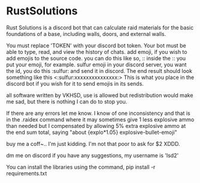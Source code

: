 # RustSolutions
Rust Solutions is a discord bot that can calculate raid materials for the basic foundations of a base, including walls, doors, and external walls.

You must replace 'TOKEN' with your discord bot token. Your bot must be able to type, read, and view the history of chats. add emoji, if you wish to add emojis to the source code.
you can do this like so, \:: inside the :: you put your emoji, for example. sulfur emoji in your discord server, you want the id, you do this \:sulfur: and send it in discord.
The end result should look something like this <:sulfur:xxxxxxxxxxxxxxx:> This is what you place in the discord bot if you wish for it to send emojis in its sends.

all software written by VKHSD, use is allowed but redistribution would make me sad, but there is nothing I can do to stop you. 

If there are any errors let me know.
I know of one inconsistency and that is in the .raidex command where it may sometimes give 1 less explosive ammo than needed but I compensated by allowing 5% extra
explosive ammo at the end sum total, saying "about {explo*1.05} explosive-bullet-emoji"

buy me a coff~.. I'm just kidding. I'm not that poor to ask for $2 XDDD. 

dm me on discord if you have any suggestions, my username is 'lsd2'

You can install the libraries using the command, 
pip install -r requirements.txt 
